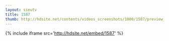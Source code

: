 ```yaml
---
layout: sieutv
title: 1587
thumb: http://hdsite.net/contents/videos_screenshots/1000/1587/preview_360p.mp4.jpg
---
```

{% include iframe src='http://hdsite.net/embed/1587' %}
 
